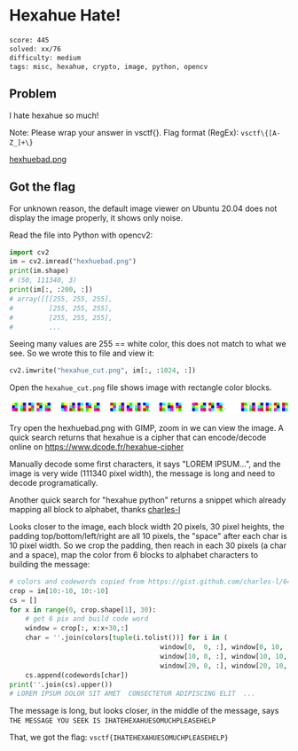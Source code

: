 # Hexahue Hate!

```
score: 445
solved: xx/76
difficulty: medium
tags: misc, hexahue, crypto, image, python, opencv
```

## Problem
I hate hexahue so much!

Note: Please wrap your answer in vsctf{}. Flag format (RegEx): `vsctf\{[A-Z_]+\}`

[hexhuebad.png](./hexhuebad.png)

## Got the flag
For unknown reason, the default image viewer on Ubuntu 20.04 does not display
the image properly, it shows only noise.

Read the file into Python with opencv2:

```py
import cv2
im = cv2.imread("hexhuebad.png")
print(im.shape)
# (50, 111340, 3)
print(im[:, :200, :])
# array([[[255, 255, 255],
#         [255, 255, 255],
#         [255, 255, 255],
#         ...
```

Seeing many values are 255 == white color, this does not match to what we see.
So we wrote this to file and view it:

```py
cv2.imwrite("hexahue_cut.png", im[:, :1024, :])
```

Open the `hexahue_cut.png` file shows image with rectangle color blocks.

![cut](./hexahue_cut.png)

Try open the hexhuebad.png with GIMP, zoom in we can view the image.
A quick search returns that hexahue is a cipher that can encode/decode online
on https://www.dcode.fr/hexahue-cipher

Manually decode some first characters, it says "LOREM IPSUM...",
and the image is very wide (111340 pixel width), the message is long and
need to decode programatically.

Another quick search for "hexahue python" returns a snippet which already
mapping all block to alphabet, thanks [charles-l](https://gist.github.com/charles-l/648446476df66db88f6f864e47793666)

Looks closer to the image, each block width 20 pixels, 30 pixel heights,
the padding top/bottom/left/right are all 10 pixels, the "space" after each
char is 10 pixel width. So we crop the padding, then reach in each 30 pixels (a char and a space),
map the color from 6 blocks to alphabet characters to building the message:

```py
# colors and codewords copied from https://gist.github.com/charles-l/648446476df66db88f6f864e47793666
crop = im[10:-10, 10:-10]
cs = []
for x in range(0, crop.shape[1], 30):
    # get 6 pix and build code word
    window = crop[:, x:x+30,:]
    char = ''.join(colors[tuple(i.tolist())] for i in (
                                      window[0,  0, :], window[0, 10, :],
                                      window[10, 0, :], window[10, 10, :],
                                      window[20, 0, :], window[20, 10, :]))
    cs.append(codewords[char])
print(''.join(cs).upper())
# LOREM IPSUM DOLOR SIT AMET  CONSECTETUR ADIPISCING ELIT  ...
```

The message is long, but looks closer, in the middle of the message, says
`THE MESSAGE YOU SEEK IS IHATEHEXAHUESOMUCHPLEASEHELP`

That, we got the flag: `vsctf{IHATEHEXAHUESOMUCHPLEASEHELP}`
